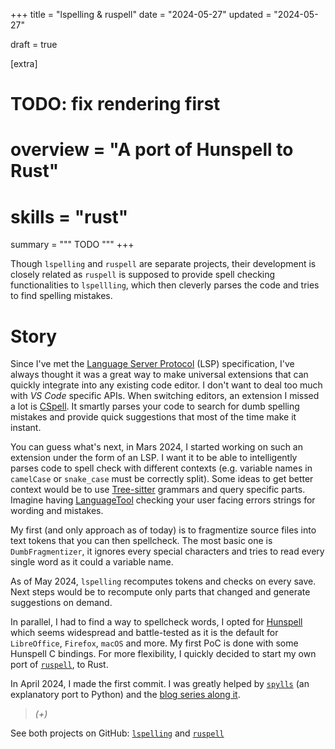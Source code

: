 +++
title = "lspelling & ruspell"
date = "2024-05-27"
updated = "2024-05-27"

draft = true

[extra]
# TODO: fix rendering first
# overview = "A port of Hunspell to Rust"
# skills = "rust"

summary = """
TODO
"""
+++

Though `lspelling` and `ruspell` are separate projects, their development is closely related as `ruspell` is supposed to provide spell checking functionalities to `lspellling`, which then cleverly parses the code and tries to find spelling mistakes.

# Story

Since I've met the [Language Server Protocol] (LSP) specification, I've always thought it was a great way to make universal extensions that can quickly integrate into any existing code editor. I don't want to deal too much with *VS Code* specific APIs. When switching editors, an extension I missed a lot is [CSpell]. It smartly parses your code to search for dumb spelling mistakes and provide quick suggestions that most of the time make it instant.

You can guess what's next, in Mars 2024, I started working on such an extension under the form of an LSP. I want it to be able to intelligently parses code to spell check with different contexts (e.g. variable names in `camelCase` or `snake_case` must be correctly split). Some ideas to get better context would be to use [Tree-sitter] grammars and query specific parts. Imagine having [LanguageTool] checking your user facing errors strings for wording and mistakes.

My first (and only approach as of today) is to fragmentize source files into text tokens that you can then spellcheck. The most basic one is `DumbFragmentizer`, it ignores every special characters and tries to read every single word as it could a variable name.

As of May 2024, `lspelling` recomputes tokens and checks on every save. Next steps would be to recompute only parts that changed and generate suggestions on demand.

In parallel, I had to find a way to spellcheck words, I opted for [Hunspell] which seems widespread and battle-tested as it is the default for `LibreOffice`, `Firefox`, `macOS` and more. My first PoC is done with some Hunspell C bindings. For more flexibility, I quickly decided to start my own port of [`ruspell`], to Rust.

In April 2024, I made the first commit. I was greatly helped by [`spylls`] (an explanatory port to Python) and the [blog series along it](https://zverok.space/spellchecker.html).

> *(+)*


<!-- TODO: insert small icon for GitHub, needs icon shortcode -->
See both projects on GitHub: [`lspelling`] and [`ruspell`]

[Language Server Protocol]: https://en.wikipedia.org/wiki/Language_Server_Protocol
[CSpell]: https://cspell.org/
[Tree-sitter]: https://en.wikipedia.org/wiki/Tree-sitter_(parser_generator)
[LanguageTool]: https://en.wikipedia.org/wiki/LanguageTool
[`spylls`]: https://github.com/zverok/spylls
[Hunspell]: https://hunspell.github.io/

[`ruspell`]: https://github.com/mrnossiom/ruspell
[`lspelling`]: https://github.com/mrnossiom/lspelling
